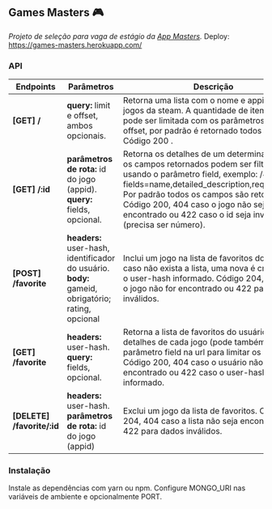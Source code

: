 ## Games Masters :video_game:

_Projeto de seleção para vaga de estágio da [App Masters](https://appmasters.io/en/)._
Deploy: https://games-masters.herokuapp.com/

### API

| Endpoints                  | Parâmetros                                                                                           | Descrição                                                                                                                                                                                                                                                                                                                    |
| -------------------------- | ---------------------------------------------------------------------------------------------------- | ---------------------------------------------------------------------------------------------------------------------------------------------------------------------------------------------------------------------------------------------------------------------------------------------------------------------------- |
| **[GET] /**                | **query:** limit e offset, ambos opcionais.                                                          | Retorna uma lista com o nome e appid dos jogos da steam. A quantidade de items na lista pode ser limitada com os parâmetros limit e offset, por padrão é retornado todos os jogos. Código 200 .                                                                                                                              |
| **[GET] /:id**             | **parâmetros de rota:** id do jogo (appid).<br>**query:** fields, opcional.                          | Retorna os detalhes de um determinado jogo, os campos retornados podem ser filtrados usando o parâmetro field, exemplo: /440/?fields=name,detailed_description,required_age. Por padrão todos os campos são retornados. Código 200, 404 caso o jogo não seja encontrado ou 422 caso o id seja inválido (precisa ser número). |
| **[POST] /favorite**       | **headers:** user-hash, identificador do usuário.<br>**body:** gameid, obrigatório; rating, opcional | Inclui um jogo na lista de favoritos do usuário, caso não exista a lista, uma nova é criada com o user-hash informado. Código 204, 404 caso o jogo não for encontrado ou 422 para dados inválidos.                                                                                                                           |
| **[GET] /favorite**        | **headers:** user-hash. <br>**query:** fields, opcional.                                             | Retorna a lista de favoritos do usuário, com os detalhes de cada jogo (pode também usar o parâmetro field na url para limitar os campos). Código 200, 404 caso o usuário não seja encontrado ou 422 caso o user-hash não seja informado.                                                                                     |
| **[DELETE] /favorite/:id** | **headers:** user-hash. <br>**parâmetros de rota:** id do jogo (appid)                               | Exclui um jogo da lista de favoritos. Código 204, 404 caso a lista não seja encontrado ou 422 para dados inválidos.                                                                                                                                                                                                          |

### Instalação

Instale as dependências com yarn ou npm.
Configure MONGO_URI nas variáveis de ambiente e opcionalmente PORT.
